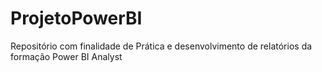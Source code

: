 # ProjetoPowerBI
Repositório com finalidade de Prática e desenvolvimento de relatórios da formação Power BI Analyst
